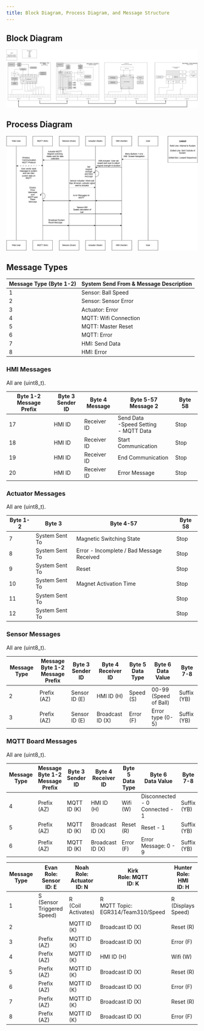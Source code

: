 ```yaml
---
title: Block Diagram, Process Diagram, and Message Structure
---
```


## Block Diagram

![Block Diagram](https://github.com/ASU-EGR314-2025-S-310/ASU-EGR314-2025-S-310.github.io/blob/main/assets/Team310BlockDiagram.png?raw=true)

## Process Diagram

![Process Diagram](https://github.com/ASU-EGR314-2025-S-310/ASU-EGR314-2025-S-310.github.io/blob/main/assets/SequenceDiagram.png?raw=true)

## Message Types

| Message Type (Byte 1-2) | System Send From & Message Description |
|-------------------------|--------------------------------------|
| 1  | Sensor: Ball Speed |
| 2  | Sensor: Sensor Error |
| 3 | Actuator: Error |
| 4 | MQTT: Wifi Connection |
| 5  | MQTT: Master Reset |
| 6  | MQTT: Error|
| 7  | HMI: Send Data |
| 8 | HMI: Error |

### HMI Messages

All are (uint8_t).

| Byte 1-2 <br> Message Prefix | Byte 3 <br> Sender ID | Byte 4 <br> Message | Byte 5-57 <br> Message 2  | Byte 58 |
|----------|---------------|--------|-----------|--------|
| 17 | HMI ID | Receiver ID | Send Data <br> -Speed Setting <br> - MQTT Data | Stop| 
| 18 | HMI ID | Receiver ID | Start Communication | Stop |
| 19 | HMI ID | Receiver ID | End Communication | Stop | 
| 20 | HMI ID| Receiver ID  | Error Message | Stop |


### Actuator Messages

All are (uint8_t).

| Byte 1-2 | Byte 3 | Byte 4-57 | Byte 58 |
|----------|--------|-----------|---------|
| 7  | System Sent To | Magnetic Switching State | Stop |
| 8 | System Sent To | Error - Incomplete / Bad Message Received | Stop |
| 9 | System Sent To | Reset  | Stop |
| 10 | System Sent To | Magnet Activation Time | Stop |
| 11 | System Sent To |  | Stop |
| 12 | System Sent To |  | Stop |

### Sensor Messages

All are (uint8_t).

| Message Type | Message Byte 1-2 <br> Message Prefix | Byte 3 <br> Sender ID | Byte 4 <br> Receiver ID | Byte 5 <br> Data Type | Byte 6 <br> Data Value| Byte 7-8 |
|----------|---------------|--------|-----------|--------|--| --|
| 2 | Prefix (AZ)| Sensor ID (E)| HMI ID (H)|Speed (S) | 00-99 (Speed of Ball) | Suffix (YB) |
| 3 | Prefix (AZ)| Sensor ID (E)| Broadcast ID (X)| Error (F) | Error type (0-5) | Suffix (YB) |


### MQTT Board Messages

All are (uint8_t).

| Message Type | Message Byte 1-2 <br> Message Prefix | Byte 3 <br> Sender ID | Byte 4 <br> Receiver ID | Byte 5 <br> Data Type | Byte 6 <br> Data Value| Byte 7-8 |
|----------|---------------|--------|-----------|--------|--| --|
| 4 | Prefix (AZ)| MQTT ID (K)| HMI ID (H)| Wifi (W)| Disconnected - 0 <br> Connected - 1 | Suffix (YB) |
| 5 | Prefix (AZ)| MQTT ID (K)| Broadcast ID (X)| Reset (R)| Reset - 1 | Suffix (YB) |
| 6 | Prefix (AZ)| MQTT ID (K)| Broadcast ID (X)| Error (F)| Error Message: 0 - 9 | Suffix (YB) |


| Message Type |  Evan <br> Role: Sensor <br> ID: E| Noah<br> Role: Actuator <br> ID: N | Kirk <br> Role: MQTT <br> ID: K | Hunter <br> Role: HMI <br> ID: H|
|----------|---------------|--------|-----------|--------|
| 1 | S <br> (Sensor Triggered Speed) | R <br> (Coil Activates)| R <br> MQTT Topic: EGR314/Team310/Speed| R <br> (Displays Speed)|
| 2 | | MQTT ID (K)| Broadcast ID (X)| Reset (R)
| 3 | Prefix (AZ)| MQTT ID (K)| Broadcast ID (X)| Error (F)|
| 4 | Prefix (AZ)| MQTT ID (K)| HMI ID (H)| Wifi (W)|
| 5 | Prefix (AZ)| MQTT ID (K)| Broadcast ID (X)| Reset (R)|
| 6 | Prefix (AZ)| MQTT ID (K)| Broadcast ID (X)| Error (F)|
| 7 | Prefix (AZ)| MQTT ID (K)| Broadcast ID (X)| Reset (R)|
| 8 | Prefix (AZ)| MQTT ID (K)| Broadcast ID (X)| Error (F)|